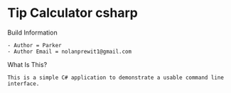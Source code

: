 # Tip Calculator csharp

Build Information 

    - Author = Parker
    - Author Email = nolanprewit1@gmail.com


What Is This? 

    This is a simple C# application to demonstrate a usable command line interface.


